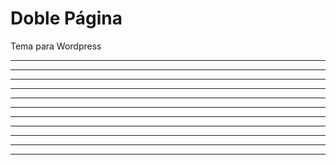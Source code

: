 Doble Página
============

Tema para Wordpress

 ***********************************
 *                *                *
 *                *                *
 *                *                *
 *                *                *
 *                *                *
 *                *                *
 *                *                *
 *                *                *
 *                *                *
 ***********************************    